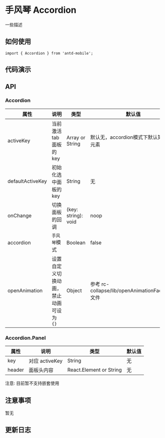 # 手风琴 Accordion

一些描述


## 如何使用

```
import { Accordion } from 'antd-mobile';

```

## 代码演示


## API


### Accordion

|属性 | 说明 | 类型 | 默认值
|----|-----|------|------
| activeKey        | 当前激活 tab 面板的 key| Array or String   | 默认无，accordion模式下默认第一个元素|
| defaultActiveKey | 初始化选中面板的 key | String   | 无 |
| onChange      |   切换面板的回调   | (key: string): void |  noop  |
| accordion    | `手风琴`模式 | Boolean | false  |
| openAnimation  |  设置自定义切换动画，禁止动画可设为`{}` | Object | 参考 rc-collapse/lib/openAnimationFactory.js 文件  |

### Accordion.Panel

属性 | 说明 | 类型 | 默认值
----|-----|------|------
| key  | 对应 activeKey   | String          | 无     |
| header | 面板头内容 | React.Element or String | 无     |

注意: 目前暂不支持嵌套使用

## 注意事项

暂无

## 更新日志

